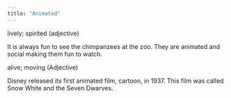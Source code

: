 ```yaml
---
title: "Animated"
---
```

lively; spirited (adjective)


It is always fun to see the chimpanzees at the zoo. They are animated and social making them fun to watch.

alive; moving (Adjective)

Disney released its first animated film, cartoon, in 1937. This film was called Snow White and the Seven Dwarves.

